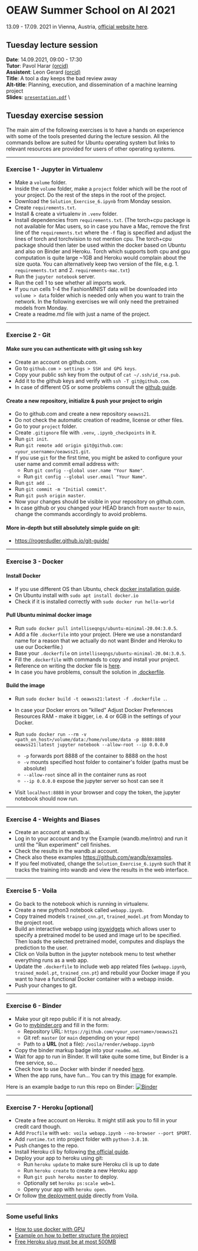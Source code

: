 # OEAW Summer School on AI 2021
13.09 - 17.09. 2021 in Vienna, Austria, [official website here](https://www.oeaw.ac.at/isf/forschung/fachbereiche-teams/maschinelles-lernen-ml-team/summer-school-2021).

## Tuesday lecture session

**Date**: 14.09.2021, 09:00 - 17:30 \
**Tutor**: Pavol Harar [(orcid)](https://orcid.org/0000-0001-5206-1794) \
**Assistent**: Leon Gerard [(orcid)](https://orcid.org/0000-0002-3314-396X) \
**Title**: A tool a day keeps the bad review away \
**Alt-title**: Planning, execution, and dissemination of a machine learning project \
**Slides**: [`presentation.pdf`](presentation.pdf) \

## Tuesday exercise session

The main aim of the following exercises is to have a hands on experience with some of the tools presented during the lecture session. All the commands bellow are suited for Ubuntu operating system but links to relevant resources are provided for users of other operating systems.

----

### Exercise 1 - Jupyter in Virtualenv

* Make a `volume` folder.
* Inside the `volume` folder, make a `project` folder which will be the root of your project. Do the rest of the steps in the root of the project.
* Download the `Solution_Exercise_6.ipynb` from Monday session.
* Create `requirements.txt`.
* Install & create a virtualenv in `.venv` folder.
* Install dependencies from `requirements.txt`. (The torch+cpu package is not available for Mac users, so in case you have a Mac, remove the first line of the `requirements.txt` where the `-f` flag is specified and adjust the lines of torch and torchvision to not mention cpu. The torch+cpu package should then later be used within the docker based on Ubuntu and also on Binder and Heroku. Torch which supports both cpu and gpu computation is quite large ~1GB and Heroku would complain about the size quota. You can alternatively keep two version of the file, e.g. 1. `requirements.txt` and 2. `requirements-mac.txt`)
* Run the `jupyter notebook` server.
* Run the cell 1 to see whether all imports work.
* If you run cells 1-4 the FashionMNIST data will be downloaded into `volume > data` folder which is needed only when you want to train the network. In the following exercises we will only need the pretrained models from Monday.
* Create a readme.md file with just a name of the project.

----

### Exercise 2 - Git
#### Make sure you can authenticate with git using ssh key

* Create an account on github.com.
* Go to `github.com > settings > SSH and GPG keys`.
* Copy your public ssh key from the output of `cat ~/.ssh/id_rsa.pub`.
* Add it to the github keys and verify with `ssh -T git@github.com`.
* In case of different OS or some problems consult the [github guide](https://docs.github.com/en/github/authenticating-to-github/connecting-to-github-with-ssh/testing-your-ssh-connection).


#### Create a new repository, initialize & push your project to origin

* Go to github.com and create a new repository `oeawss21`.
* Do not check the automatic creation of readme, license or other files.
* Go to your `project` folder.
* Create `.gitignore` file with `.venv`, `.ipynb_checkpoints` in it.
* Run `git init`.
* Run `git remote add origin git@github.com:<your_username>/oeawss21.git`.
* If you use `git` for the first time, you might be asked to configure your user name and commit email address with:
  * Run `git config --global user.name "Your Name"`.
  * Run `git config --global user.email "Your Name"`.
* Run `git add .`.
* Run `git commit -m "Initial commit"`.
* Run `git push origin master`.
* Now your changes should be visible in your repository on github.com.
* In case github or you changed your HEAD branch from `master` to `main`, change the commands accordingly to avoid problems.

#### More in-depth but still absolutely simple guide on git:

* https://rogerdudler.github.io/git-guide/

----

### Exercise 3 - Docker
#### Install Docker

* If you use different OS than Ubuntu, check [docker installation guide](https://docs.docker.com/engine/install/).
* On Ubuntu install with `sudo apt install docker.io`
* Check if it is installed correctly with `sudo docker run hello-world`

#### Pull Ubuntu minimal docker image

* Run `sudo docker pull intelliseqngs/ubuntu-minimal-20.04:3.0.5`.
* Add a file `.dockerfile` into your project. (Here we use a nonstandard name for a reason that we actually do not want Binder and Heroku to use our Dockerfile.)
* Base your `.dockerfile` on `intelliseqngs/ubuntu-minimal-20.04:3.0.5`.
* Fill the `.dockerfile` with commands to copy and install your project.
* Reference on writing the docker file is [here](https://docs.docker.com/engine/reference/builder/).
* In case you have problems, consult the solution in [.dockerfile](.dockerfile).

#### Build the image

* Run `sudo docker build -t oeawss21:latest -f .dockerfile .`.
* In case your Docker errors on "killed" Adjust Docker Preferences Resources RAM - make it bigger, i.e. 4 or 6GB in the settings of your Docker.
* Run `sudo docker run --rm -v <path_on_host>/volume/data:/home/volume/data -p 8888:8888 oeawss21:latest jupyter notebook --allow-root --ip 0.0.0.0`
  * `-p` forwards port 8888 of the container to 8888 on the host
  * `-v` mounts specified host folder to container's folder (paths must be absolute)
  * `--allow-root` since all in the container runs as root
  * `--ip 0.0.0.0` expose the jupyter server so host can see it

* Visit `localhost:8888` in your browser and copy the token, the jupyter notebook should now run.

----

### Exercise 4 - Weights and Biases

* Create an account at wandb.ai.
* Log in to your account and try the Example (wandb.me/intro) and run it until the "Run experiment" cell finishes.
* Check the results in the wandb.ai account.
* Check also these examples https://github.com/wandb/examples.
* If you feel motivated, change the `Solution_Exercise_6.ipynb` such that it tracks the training into wandb and view the results in the web interface.

----

### Exercise 5 - Voila

* Go back to the notebook which is running in virtualenv.
* Create a new python3 notebook called `webapp.ipynb`.
* Copy trained models `trained_cnn.pt`, `trained_model.pt` from Monday to the project root.
* Build an interactive webapp using [ipywidgets](https://ipywidgets.readthedocs.io/en/latest/) which allows user to specify a pretrained model to be used and image url to be specified. Then loads the selected pretrained model, computes and displays the prediction to the user.
* Click on Voila button in the jupyter notebook menu to test whether everything runs as a web app.
* Update the `.dockerfile` to include web app related files (`webapp.ipynb`, `trained_model.pt`, `trained_cnn.pt`) and rebuild your Docker image if you want to have a functional Docker container with a webapp inside.
* Push your changes to git.

----

### Exercise 6 - Binder

* Make your git repo public if it is not already.
* Go to [mybinder.org](https://mybinder.org) and fill in the form:
  * Repository URL: `https://github.com/<your_username>/oeawss21`
  * Git ref: `master` (or `main` depending on your repo)
  * Path to a **URL** (not a file): `/voila/render/webapp.ipynb`
* Copy the binder markup badge into your `readme.md`.
* Wait for app to run in Binder. It will take quite some time, but Binder is a free service, so...
* Check how to use Docker with binder if needed [here](https://mybinder.readthedocs.io/en/latest/tutorials/dockerfile.html).
* When the app runs, have fun... You can try this [image](https://m.media-amazon.com/images/I/81U64AnQvkL._AC_UL1500_.jpg) for example.

Here is an example badge to run this repo on Binder: [![Binder](https://mybinder.org/badge_logo.svg)](https://mybinder.org/v2/gh/paloha/oeawss21/master?urlpath=%2Fvoila%2Frender%2Fwebapp.ipynb)

----

### Exercise 7 - Heroku [optional]

* Create a free account on Heroku. It might still ask you to fill in your credit card though.
* Add `Procfile` with `web: voila webapp.ipynb --no-browser --port $PORT`.
* Add `runtime.txt` into project folder with `python-3.8.10`.
* Push changes to the repo.
* Install Heroku cli by following [the official guide](https://devcenter.heroku.com/articles/heroku-cli#download-and-install).
* Deploy your app to heroku using git:
  * Run `heroku update` to make sure Heroku cli is up to date
  * Run `heroku create` to create a new Heroku app
  * Run `git push heroku master` to deploy.
  * Optionally set `heroku ps:scale web=1`.
  * Openy your app with `heroku open`.
* Or follow [the deployment guide](https://voila.readthedocs.io/en/stable/deploy.html#deployment-on-heroku) directly from Voila.

----

### Some useful links
* [How to use docker with GPU](https://towardsdatascience.com/4c699c78c6d1)
* [Example on how to better structure the project](https://gitlab.com/paloha/repex-template)
* [Free Heroku slug must be at most 500MB](https://help.heroku.com/KUFMEES1/my-slug-size-is-too-large-how-can-i-make-it-smaller)
